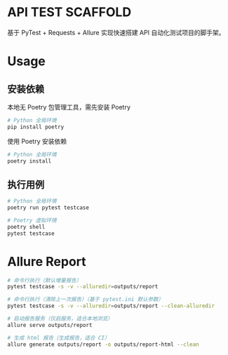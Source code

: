 # API TEST SCAFFOLD

基于 PyTest + Requests + Allure 实现快速搭建 API 自动化测试项目的脚手架。

# Usage
## 安装依赖
本地无 Poetry 包管理工具，需先安装 Poetry
```bash
# Python 全局环境
pip install poetry
```

使用 Poetry 安装依赖
```bash
# Python 全局环境
poetry install
```

## 执行用例
```bash
# Python 全局环境
poetry run pytest testcase

# Poetry 虚拟环境
poetry shell
pytest testcase
```

# Allure Report
```bash
# 命令行执行（默认增量报告）
pytest testcase -s -v --alluredir=outputs/report

# 命令行执行（清除上一次报告）（基于 pytest.ini 默认参数）
pytest testcase -s -v --alluredir=outputs/report --clean-alluredir

# 启动报告服务（仅启服务，适合本地浏览）
allure serve outputs/report

# 生成 html 报告（生成报告，适合 CI）
allure generate outputs/report -o outputs/report-html --clean
```
